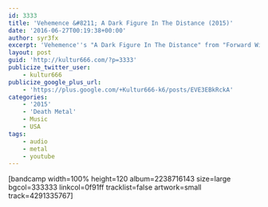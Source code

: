 ```yaml
---
id: 3333
title: 'Vehemence &#8211; A Dark Figure In The Distance (2015)'
date: '2016-06-27T00:19:38+00:00'
author: syr3fx
excerpt: 'Vehemence''s "A Dark Figure In The Distance" from "Forward Without Motion" album (2015).'
layout: post
guid: 'http://kultur666.com/?p=3333'
publicize_twitter_user:
    - kultur666
publicize_google_plus_url:
    - 'https://plus.google.com/+Kultur666-k6/posts/EVE3EBkRckA'
categories:
    - '2015'
    - 'Death Metal'
    - Music
    - USA
tags:
    - audio
    - metal
    - youtube
---
```


\[bandcamp width=100% height=120 album=2238716143 size=large bgcol=333333 linkcol=0f91ff tracklist=false artwork=small track=4291335767\]